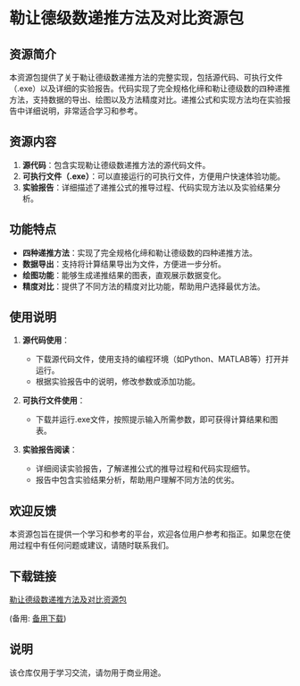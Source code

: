 # 勒让德级数递推方法及对比资源包

## 资源简介

本资源包提供了关于勒让德级数递推方法的完整实现，包括源代码、可执行文件（.exe）以及详细的实验报告。代码实现了完全规格化缔和勒让德级数的四种递推方法，支持数据的导出、绘图以及方法精度对比。递推公式和实现方法均在实验报告中详细说明，非常适合学习和参考。

## 资源内容

1. **源代码**：包含实现勒让德级数递推方法的源代码文件。
2. **可执行文件（.exe）**：可以直接运行的可执行文件，方便用户快速体验功能。
3. **实验报告**：详细描述了递推公式的推导过程、代码实现方法以及实验结果分析。

## 功能特点

- **四种递推方法**：实现了完全规格化缔和勒让德级数的四种递推方法。
- **数据导出**：支持将计算结果导出为文件，方便进一步分析。
- **绘图功能**：能够生成递推结果的图表，直观展示数据变化。
- **精度对比**：提供了不同方法的精度对比功能，帮助用户选择最优方法。

## 使用说明

1. **源代码使用**：
   - 下载源代码文件，使用支持的编程环境（如Python、MATLAB等）打开并运行。
   - 根据实验报告中的说明，修改参数或添加功能。

2. **可执行文件使用**：
   - 下载并运行.exe文件，按照提示输入所需参数，即可获得计算结果和图表。

3. **实验报告阅读**：
   - 详细阅读实验报告，了解递推公式的推导过程和代码实现细节。
   - 报告中包含实验结果分析，帮助用户理解不同方法的优劣。

## 欢迎反馈

本资源包旨在提供一个学习和参考的平台，欢迎各位用户参考和指正。如果您在使用过程中有任何问题或建议，请随时联系我们。

## 下载链接
[勒让德级数递推方法及对比资源包](https://pan.quark.cn/s/1828a3b3ed02) 

(备用: [备用下载](https://pan.baidu.com/s/10EPADw57jSgdnEonqc8-OQ?pwd=1234))

## 说明

该仓库仅用于学习交流，请勿用于商业用途。
